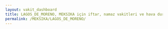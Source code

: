```yaml
---
layout: vakit_dashboard
title: LAGOS_DE_MORENO, MEKSIKA için iftar, namaz vakitleri ve hava durumu - ilçe/eyalet seç
permalink: /MEKSIKA/LAGOS_DE_MORENO/
---
```


<script type="text/javascript">
  var GLOBAL_COUNTRY = 'MEKSIKA';
  var GLOBAL_CITY = 'LAGOS_DE_MORENO';
  var GLOBAL_STATE = '';
  var lat = 72;
  var lon = 21;
</script>

